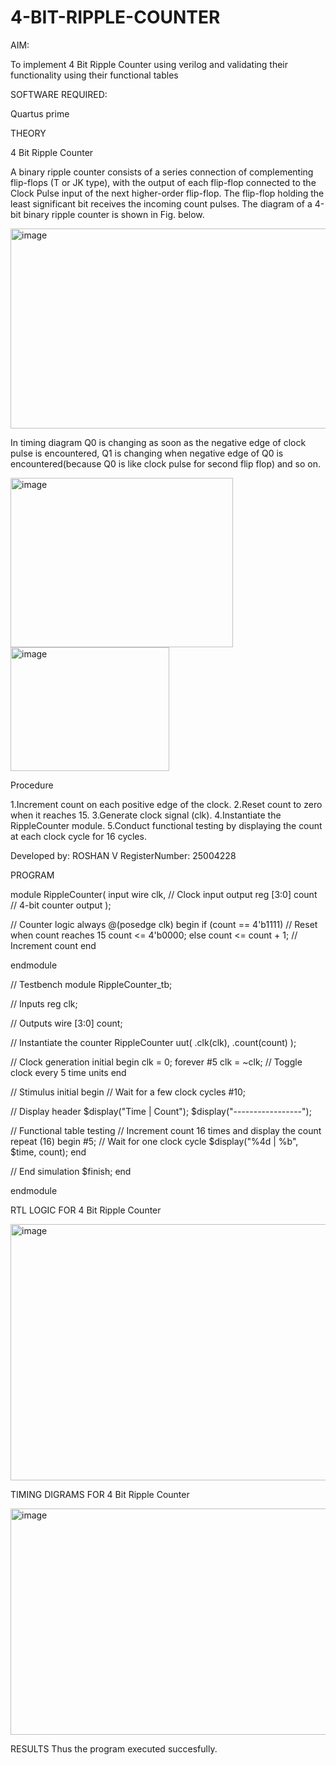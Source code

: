 # 4-BIT-RIPPLE-COUNTER

AIM:

To implement 4 Bit Ripple Counter using verilog and validating their functionality using their functional tables

SOFTWARE REQUIRED:

Quartus prime

THEORY

4 Bit Ripple Counter

A binary ripple counter consists of a series connection of complementing flip-flops (T or JK type), with the output of each flip-flop connected to the Clock Pulse input of the next higher-order flip-flop. The flip-flop holding the least significant bit receives the incoming count pulses. The diagram of a 4-bit binary ripple counter is shown in Fig. below.

<img width="602" height="320" alt="image" src="https://github.com/user-attachments/assets/b64da624-f2d8-4eac-944f-1bde9b510255" />


In timing diagram Q0 is changing as soon as the negative edge of clock pulse is encountered, Q1 is changing when negative edge of Q0 is encountered(because Q0 is like clock pulse for second flip flop) and so on.

<img width="356" height="271" alt="image" src="https://github.com/user-attachments/assets/ceef0cd3-36bd-4daa-a3dc-c253e0fe8577" />


<img width="254" height="198" alt="image" src="https://github.com/user-attachments/assets/1ac32e1a-1d1a-4ff3-82c4-201c4b020d75" />


Procedure

1.Increment count on each positive edge of the clock. 2.Reset count to zero when it reaches 15. 3.Generate clock signal (clk). 4.Instantiate the RippleCounter module. 5.Conduct functional testing by displaying the count at each clock cycle for 16 cycles.

  Developed by: ROSHAN V
 RegisterNumber: 25004228
 
PROGRAM

module RippleCounter(
   input wire clk,  // Clock input
   output reg [3:0] count // 4-bit counter output
);

// Counter logic
always @(posedge clk) begin
   if (count == 4'b1111) // Reset when count reaches 15
       count <= 4'b0000;
   else
       count <= count + 1; // Increment count
end

endmodule

// Testbench
module RippleCounter_tb;

// Inputs
reg clk;

// Outputs
wire [3:0] count;

// Instantiate the counter
RippleCounter uut(
   .clk(clk),
   .count(count)
);

// Clock generation
initial begin
   clk = 0;
   forever #5 clk = ~clk; // Toggle clock every 5 time units
end

// Stimulus
initial begin
   // Wait for a few clock cycles
   #10;
   
   // Display header
   $display("Time | Count");
   $display("-----------------");
   
   // Functional table testing
   // Increment count 16 times and display the count
   repeat (16) begin
       #5; // Wait for one clock cycle
       $display("%4d | %b", $time, count);
   end
   
   // End simulation
   $finish;
end

endmodule

RTL LOGIC FOR 4 Bit Ripple Counter

<img width="756" height="410" alt="image" src="https://github.com/user-attachments/assets/22ba0b7d-4c56-4b99-a85f-07f2edec8256" />


TIMING DIGRAMS FOR 4 Bit Ripple Counter

<img width="1098" height="362" alt="image" src="https://github.com/user-attachments/assets/656c5b5a-5edb-40bd-b5b1-865349b0a827" />


RESULTS Thus the program executed succesfully.


